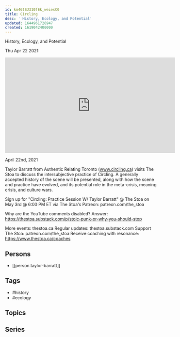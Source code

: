 ```yaml
---
id: km46tSJ310fEk_weiesC0
title: Circling
desc: ' History, Ecology, and Potential'
updated: 1644961726947
created: 1619042400000
---
```



 History, Ecology, and Potential

Thu Apr 22 2021

<iframe width="560" height="315" src="https://www.youtube.com/embed/nn_CanEFBPI" title="Circling: History, Ecology, and Potential w/ Taylor Barratt" frameborder="0" allow="accelerometer; autoplay; clipboard-write; encrypted-media; gyroscope; picture-in-picture" allowfullscreen ></iframe>

April 22nd, 2021

Taylor Barratt from Authentic Relating Toronto (www.circling.ca) visits The Stoa to discuss the intersubjective practice of Circling. A generally accepted history of the scene will be presented, along with how the scene and practice have evolved, and its potential role in the meta-crisis, meaning crisis, and culture wars.

Sign up for "Circling: Practice Session W/ Taylor Barratt" @ The Stoa on May 3rd @ 6:00 PM ET via The Stoa's Patreon: patreon.com/the_stoa

Why are the YouTube comments disabled? Answer: https://thestoa.substack.com/p/stoic-punk-or-why-you-should-stop

More events: thestoa.ca
Regular updates: thestoa.substack.com
Support The Stoa: patreon.com/the_stoa
Receive coaching with resonance: https://www.thestoa.ca/coaches

## Persons

- [[person.taylor-barratt]]

## Tags

- #history
- #ecology

## Topics



## Series



